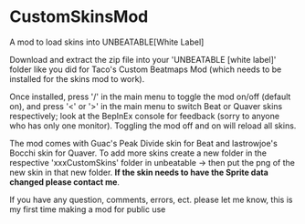# CustomSkinsMod
 A mod to load skins into UNBEATABLE[White Label]

Download and extract the zip file into your 'UNBEATABLE [white label]' folder like you did for Taco's Custom Beatmaps Mod (which needs to be installed for the skins mod to work).

Once installed, press '/' in the main menu to toggle the mod on/off (default on), and press '<' or '>' in the main menu to switch Beat or Quaver skins respectively; look at the BepInEx console for feedback (sorry to anyone who has only one monitor). Toggling the mod off and on will reload all skins.

The mod comes with Guac's Peak Divide skin for Beat and lastrowjoe's Bocchi skin for Quaver. To add more skins create a new folder in the respective 'xxxCustomSkins' folder in unbeatable -> then put the png of the new skin in that new folder. **If the skin needs to have the Sprite data changed please contact me**.

If you have any question, comments, errors, ect. please let me know, this is my first time making a mod for public use
